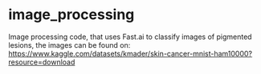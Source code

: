 # image_processing
Image processing code, that uses Fast.ai to classify images of pigmented lesions, the images can be found on: https://www.kaggle.com/datasets/kmader/skin-cancer-mnist-ham10000?resource=download
